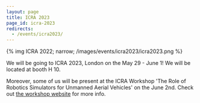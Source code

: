 ```yaml
---
layout: page
title: ICRA 2023
page_id: icra-2023
redirects:
  - /events/icra2023/
---
```


{% img ICRA 2022; narrow; /images/events/icra2023/icra2023.png %}


We will be going to ICRA 2023, London on the May 29 - June 1! We will be located at booth H 10.

Moreover, some of us will be present at the ICRA Workshop 'The Role of Robotics Simulators for Unmanned Aerial Vehicles' on the June 2nd. Check out [the workshop website](https://imrclab.github.io/workshop-uav-sims-icra2023/) for more info.